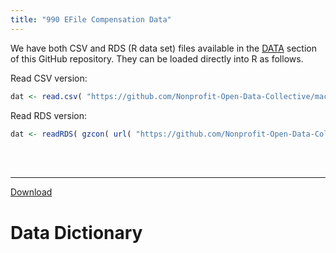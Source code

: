 ```yaml
---
title: "990 EFile Compensation Data"
---
```




We have both CSV and RDS (R data set) files available in the [DATA](https://github.com/Nonprofit-Open-Data-Collective/irs-990-compensation-data/tree/master/DATA) section of this GitHub repository. They can be loaded directly into R as follows.

Read CSV version:

```r
dat <- read.csv( "https://github.com/Nonprofit-Open-Data-Collective/machine_learning_mission_codes/blob/master/DATA/MISSION.csv?raw=true", stringsAsFactors=F )
```

Read RDS version:

```r
dat <- readRDS( gzcon( url( "https://github.com/Nonprofit-Open-Data-Collective/machine_learning_mission_codes/blob/master/DATA/MISSION.rds?raw=true" )))
```

<br> 
<br> 

-------------------


[Download](https://www.dropbox.com/s/zeic49hwst4w9p7/p7a_data.rds?dl=1)

# Data Dictionary 
 
 
